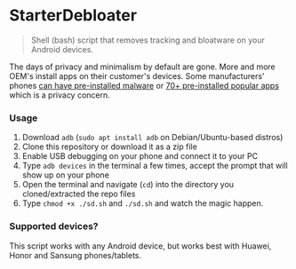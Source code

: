 # StarterDebloater
> Shell (bash) script that removes tracking and bloatware on your Android devices.

The days of privacy and minimalism by default are gone. More and more OEM's install apps on their customer's devices. Some manufacturers' phones [can have pre-installed malware](https://www.reddit.com/r/news/comments/3k2m8n/malware_found_preinstalled_on_xiaomi_huawei/) or [70+ pre-installed popular apps](https://www.gsmarena.com/huawei_to_preinstall_70_popular_android_apps_on_its_future_smartphones-news-41430.php) which is a privacy concern.

### Usage
1. Download `adb` (`sudo apt install adb` on Debian/Ubuntu-based distros)
2. Clone this repository or download it as a zip file
3. Enable USB debugging on your phone and connect it to your PC
4. Type `adb devices` in the terminal a few times, accept the prompt that will show up on your phone
5. Open the terminal and navigate (`cd`) into the directory you cloned/extracted the repo files
6. Type `chmod +x ./sd.sh` and `./sd.sh` and watch the magic happen.

### Supported devices?
This script works with any Android device, but works best with Huawei, Honor and Sansung phones/tablets.
